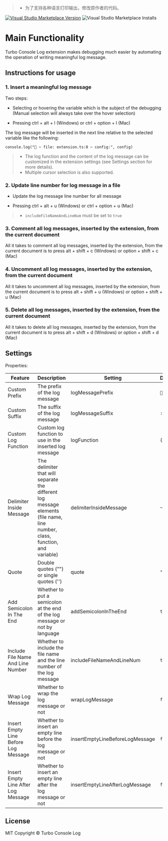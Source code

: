 > * 为了支持各种语言打印输出，修改原作者的代码。

[![Visual Studio Marketplace Version](https://img.shields.io/visual-studio-marketplace/v/ygqygq2.turbo-print-log.svg?color=07c160&label=turbo-print-log&logo=visual-studio-code)](https://marketplace.visualstudio.com/items?itemName=ygqygq2.turbo-print-log)
![Visual Studio Marketplace Installs](https://img.shields.io/visual-studio-marketplace/i/ygqygq2.turbo-print-log)


# Main Functionality

Turbo Console Log extension makes debugging much easier by automating the operation of writing meaningful log message.

## Instructions for usage
### 1. Insert a meaningful log message

Two steps:

- Selecting or hovering the variable which is the subject of the debugging (Manual selection will always take over the hover selection)

- Pressing ctrl + alt + l (Windows) or ctrl + option + l (Mac)

The log message will be inserted in the next line relative to the selected variable like the following:

`console.log("🚀 ~ file: extension.ts:8 ~ config:", config)`

> * The log function and the content of the log message can be customized in the extension settings (see Settings section for more details).
> * Multiple cursor selection is also supported.

### 2. Update line number for log message in a file

- Update the log message line number for all message

- Pressing ctrl + alt + u (Windows) or ctrl + option + u (Mac)

> * `includeFileNameAndLineNum` must be set to `true`

### 3. Comment all log messages, inserted by the extension, from the current document

All it takes to comment all log messages, inserted by the extension, from the current document is to press alt + shift + c (Windows) or option + shift + c (Mac)

### 4. Uncomment all log messages, inserted by the extension, from the current document

All it takes to uncomment all log messages, inserted by the extension, from the current document is to press alt + shift + u (Windows) or option + shift + u (Mac)

### 5. Delete all log messages, inserted by the extension, from the current document

All it takes to delete all log messages, inserted by the extension, from the current document is to press alt + shift + d (Windows) or option + shift + d (Mac)

## Settings

Properties:

| Feature                              | Description                                                                                                                 | Setting                         | Default        |
| ------------------------------------ | --------------------------------------------------------------------------------------------------------------------------- | ------------------------------- | -------------- |
| Custom Prefix                        | The prefix of the log message                                                                                               | logMessagePrefix                | `🚀`           |
| Custom Suffix                        | The suffix of the log message                                                                                               | logMessageSuffix                | `:`            |
| Custom Log Function                  | Custom log function to use in the inserted log message                                                                      | logFunction                     | `{}`           |
| Delimiter Inside Message             | The delimiter that will separate the different log message elements (file name, line number, class, function, and variable) | delimiterInsideMessage          | `~`            |
| Quote                                | Double quotes ("") or single quotes ('')                                                                                    | quote                           | `"`            |
| Add Semicolon In The End             | Whether to put a semicolon at the end of the log message or not by language                                                 | addSemicolonInTheEnd            | `true`         |
| Include File Name And Line Number    | Whether to include the file name and the line number of the log message                                                     | includeFileNameAndLineNum       | `true`         |
| Wrap Log Message                     | Whether to wrap the log message or not                                                                                      | wrapLogMessage                  | `false`       |
| Insert Empty Line Before Log Message | Whether to insert an empty line before the log message or not                                                               | insertEmptyLineBeforeLogMessage | `false`        |
| Insert Empty Line After Log Message  | Whether to insert an empty line after the log message or not                                                                | insertEmptyLineAfterLogMessage  | `false`        |

## License

MIT Copyright &copy; Turbo Console Log
